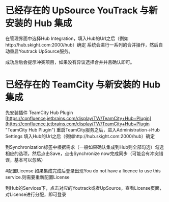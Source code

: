 # 已经存在的 UpSource YouTrack 与新安装的 Hub 集成
在管理界面中选择Hub Integration，填入Hub的Url之后（例如http://hub.skight.com:2000/hub）确定
系统会进行一系列的合并操作，然后自动重启Youtrack UpSource服务。

成功后后会提示冲突项目，如果没有异议选择合并并且确认即可。

# 已经存在的 TeamCity 与新安装的 Hub 集成
先安装插件 TeamCity Hub Plugin [https://confluence.jetbrains.com/display/TW/TeamCity+Hub+Plugin](https://confluence.jetbrains.com/display/TW/TeamCity+Hub+Plugin "TeamCity Hub Plugin")
重启TeamCity服务之后，进入Administration->Hub Settings 填入Hub的Url之后（例如http://hub.skight.com:2000/hub）确定

到Synchronization标签中根据需求（一般如果确认集成到Hub则全部勾选）勾选相应的选项，然后点击Save，点击Synchronize now完成同步（可能会有冲突错误，基本可以忽略）

#配置License
如果集成完成后登录出现You do not have a licence to use this service.则需要重新配置License

到Hub的Services下，点击对应的Youtrack或者UpSource，查看License页面，对License进行分配，即可登录